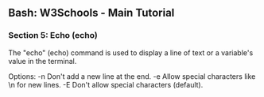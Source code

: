 
## Bash: W3Schools - Main Tutorial
### Section 5: Echo (echo)

The "echo" (echo) command is used to display a line of text or a variable's value in the terminal.

Options:
    -n                           Don't add a new line at the end.
    -e                           Allow special characters like \n for new lines.
    -E                           Don't allow special characters (default).
